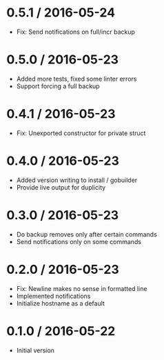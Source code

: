 # 0.5.1 / 2016-05-24

  * Fix: Send notifications on full/incr backup

# 0.5.0 / 2016-05-23

  * Added more tests, fixed some linter errors
  * Support forcing a full backup

# 0.4.1 / 2016-05-23

  * Fix: Unexported constructor for private struct

# 0.4.0 / 2016-05-23

  * Added version writing to install / gobuilder
  * Provide live output for duplicity

# 0.3.0 / 2016-05-23

  * Do backup removes only after certain commands
  * Send notifications only on some commands

# 0.2.0 / 2016-05-23

  * Fix: Newline makes no sense in formatted line
  * Implemented notifications
  * Initialize hostname as a default

# 0.1.0 / 2016-05-22

  * Initial version
